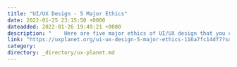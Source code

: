 ```yaml
---
title: "UI/UX Design - 5 Major Ethics"
date: 2022-01-25 23:15:50 +0000
dateadded: 2022-01-26 19:49:21 +0000
description: "    Here are five major ethics of UI/UX design that you can leverage to improve the overall ethical impact of your user experiences.  Continue reading on UX Planet »  "
link: "https://uxplanet.org/ui-ux-design-5-major-ethics-116a7fc14df7?source=rss----819cc2aaeee0---4"
category:
directory: _directory/ux-planet.md
---
```

